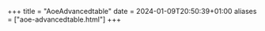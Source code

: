 +++
title = "AoeAdvancedtable"
date = 2024-01-09T20:50:39+01:00
aliases = ["aoe-advancedtable.html"]
+++
